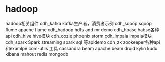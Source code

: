 # hadoop
hadoop相关组件
cdh_kafka kafka生产者，消费者示例
cdh_sqoop sqoop
flume apache flume
cdh_hadoop hdfs and mr demo
cdh_hbase habse各种api
cdh_hive hive模块
cdh_oozie 
phoenix
storm
cdh_impala impala模块
cdh_spark Spark streaming spark sql 等apidemo
cdh_zk zookeeper各种api和examlpe
com-utlis 工具
cassandra
beam apache beam
druid 
kylin
kudu
kibana
mahout
redis
mongodb


